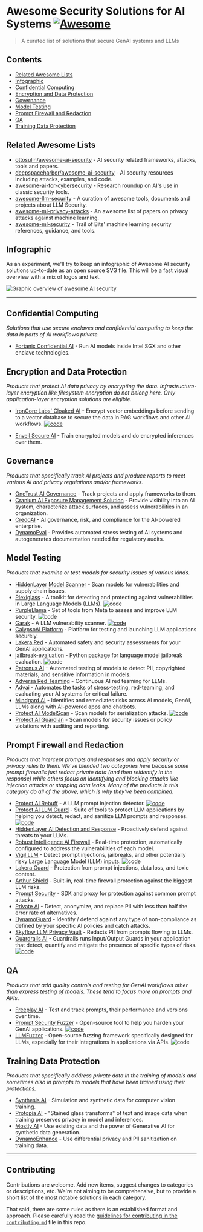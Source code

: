 # Awesome Security Solutions for AI Systems [![Awesome](https://awesome.re/badge.svg)](https://awesome.re)

> A curated list of solutions that secure GenAI systems and LLMs


## Contents

- [Related Awesome Lists](#related-awesome-lists)
- [Infographic](#infographic)
- [Confidential Computing](#confidential-computing)
- [Encryption and Data Protection](#encryption-and-data-protection)
- [Governance](#governance)
- [Model Testing](#model-testing)
- [Prompt Firewall and Redaction](#prompt-firewall-and-redaction)
- [QA](#qa)
- [Training Data Protection](#training-data-protection)

## Related Awesome Lists

- [ottosulin/awesome-ai-security](https://github.com/ottosulin/awesome-ai-security) - AI security related frameworks, attacks, tools and papers.
- [deepspaceharbor/awesome-ai-security](https://github.com/DeepSpaceHarbor/Awesome-AI-Security) - AI security resources including attacks, examples, and code.
- [awesome-ai-for-cybersecurity](https://github.com/Billy1900/Awesome-AI-for-cybersecurity) - Research roundup on AI's use in classic security tools.
- [awesome-llm-security](https://github.com/corca-ai/awesome-llm-security) - A curation of awesome tools, documents and projects about LLM Security.
- [awesome-ml-privacy-attacks](https://github.com/stratosphereips/awesome-ml-privacy-attacks) - An awesome list of papers on privacy attacks against machine learning.
- [awesome-ml-security](https://github.com/trailofbits/awesome-ml-security) - Trail of Bits' machine learning security references, guidance, and tools.

## Infographic

As an experiment, we'll try to keep an infographic of Awesome AI security solutions up-to-date as an open source SVG file. This will be a fast visual overview with a mix of logos and text.

![_Graphic overview of awesome AI security_](awesome-ai-security-infographic.svg)

---

## Confidential Computing

_Solutions that use secure enclaves and confidential computing to keep the data in parts of AI workflows private._

- [Fortanix Confidential AI](https://www.fortanix.com/platform/confidential-ai) - Run AI models inside Intel SGX and other enclave technologies.

## Encryption and Data Protection

_Products that protect AI data privacy by encrypting the data. Infrastructure-layer encryption like filesystem encryption do not belong here. Only application-layer encryption solutions are eligible._

- [IronCore Labs' Cloaked AI](https://ironcorelabs.com/products/cloaked-ai/) - Encrypt vector embeddings before sending to a vector database to secure the data in RAG workflows and other AI workflows. [![code](https://img.shields.io/github/license/ironcorelabs/ironcore-alloy)](https://github.com/ironcorelabs/ironcore-alloy/)

- [Enveil Secure AI](https://www.enveil.com/secure-ai/) - Train encrypted models and do encrypted inferences over them.

## Governance

_Products that specifically track AI projects and produce reports to meet various AI and privacy regulations and/or frameworks._

- [OneTrust AI Governance](https://www.onetrust.com/products/ai-governance/) - Track projects and apply frameworks to them.
- [Cranium AI Exposure Management Solution](https://www.cranium.ai) - Provide visibility into an AI system, characterize attack surfaces, and assess vulnerabilities in an organization.
- [CredoAI](https://www.credo.ai) - AI governance, risk, and compliance for the AI-powered enterprise.
- [DynamoEval](https://dynamo.ai/platform/dynamoeval) - Provides automated stress testing of AI systems and autogenerates documentation needed for regulatory audits.

## Model Testing

_Products that examine or test models for security issues of various kinds._

- [HiddenLayer Model Scanner](https://hiddenlayer.com/model-scanner/) - Scan models for vulnerabilities and supply chain issues.
- [Plexiglass](https://github.com/kortex-labs/plexiglass) - A toolkit for detecting and protecting against vulnerabilities in Large Language Models (LLMs). ![code](https://img.shields.io/github/license/kortex-labs/plexiglass)
- [PurpleLlama](https://github.com/facebookresearch/PurpleLlama) - Set of tools from Meta to assess and improve LLM security. ![code](https://img.shields.io/github/license/facebookresearch/PurpleLlama)
- [Garak](https://garak.ai/) - A LLM vulnerability scanner. [![code](https://img.shields.io/github/license/leondz/garak)](https://github.com/leondz/garak/)
- [CalypsoAI Platform](https://calypsoai.com/platform/) - Platform for testing and launching LLM applications securely.
- [Lakera Red](https://www.lakera.ai/ai-red-teaming) - Automated safety and security assessments for your GenAI applications.
- [jailbreak-evaluation](https://github.com/controllability/jailbreak-evaluation) - Python package for language model jailbreak evaluation. ![code](https://img.shields.io/github/license/controllability/jailbreak-evaluation)
- [Patronus AI](https://www.patronus.ai) - Automated testing of models to detect PII, copyrighted materials, and sensitive information in models.
- [Adversa Red Teaming](https://adversa.ai/ai-red-teaming-llm/) - Continuous AI red teaming for LLMs.
- [Advai](https://www.advai.co.uk) - Automates the tasks of stress-testing, red-teaming, and evaluating your AI systems for critical failure.
- [Mindgard AI](https://mindgard.ai) - Identifies and remediates risks across AI models, GenAI, LLMs along with AI-powered apps and chatbots.
- [Protect AI ModelScan](https://protectai.com/modelscan) - Scan models for serialization attacks. [![code](https://img.shields.io/github/license/protectai/modelscan)](https://github.com/protectai/modelscan)
- [Protect AI Guardian](https://protectai.com/guardian) - Scan models for security issues or policy violations with auditing and reporting.

## Prompt Firewall and Redaction

_Products that intercept prompts and responses and apply security or privacy rules to them. We've blended two categories here because some prompt firewalls just redact private data (and then reidentify in the response) while others focus on identifying and blocking attacks like injection attacks or stopping data leaks. Many of the products in this category do all of the above, which is why they've been combined._

- [Protect AI Rebuff](https://playground.rebuff.ai) - A LLM prompt injection detector. [![code](https://img.shields.io/github/license/protectai/rebuff)](https://github.com/protectai/rebuff/)
- [Protect AI LLM Guard](https://protectai.com/llm-guard) - Suite of tools to protect LLM applications by helping you detect, redact, and sanitize LLM prompts and responses. [![code](https://img.shields.io/github/license/protectai/llm-guard)](https://github.com/protectai/llm-guard/)
- [HiddenLayer AI Detection and Response](https://hiddenlayer.com/aidr/) - Proactively defend against threats to your LLMs.
- [Robust Intelligence AI Firewall](https://www.robustintelligence.com/platform/ai-firewall-guardrails) - Real-time protection, automatically configured to address the vulnerabilities of each model.
- [Vigil LLM](https://github.com/deadbits/vigil-llm) - Detect prompt injections, jailbreaks, and other potentially risky Large Language Model (LLM) inputs. ![code](https://img.shields.io/github/license/deadbits/vigil-llm)
- [Lakera Guard](https://www.lakera.ai/lakera-guard) - Protection from prompt injections, data loss, and toxic content.
- [Arthur Shield](https://www.arthur.ai/product/shield) - Built-in, real-time firewall protection against the biggest LLM risks.
- [Prompt Security](https://www.prompt.security) - SDK and proxy for protection against common prompt attacks.
- [Private AI](https://www.private-ai.com) - Detect, anonymize, and replace PII with less than half the error rate of alternatives.
- [DynamoGuard](https://dynamo.ai/platform/dynamoguard) - Identify / defend against any type of non-compliance as defined by your specific AI policies and catch attacks.
- [Skyflow LLM Privacy Vault](https://www.skyflow.com/product/llm-privacy-vault) - Redacts PII from prompts flowing to LLMs.
- [Guardrails AI](https://www.guardrailsai.com) - Guardrails runs Input/Output Guards in your application that detect, quantify and mitigate the presence of specific types of risks. [![code](https://img.shields.io/github/license/guardrails-ai/guardrails)](https://github.com/guardrails-ai/guardrails/)

## QA

_Products that add quality controls and testing for GenAI workflows other than express testing of models. These tend to focus more on prompts and APIs._

- [Freeplay AI](https://freeplay.ai) - Test and track prompts, their performance and versions over time.
- [Prompt Security Fuzzer](https://www.prompt.security/fuzzer) - Open-source tool to help you harden your GenAI applications. [![code](https://img.shields.io/github/license/prompt-security/ps-fuzz)](https://github.com/prompt-security/ps-fuzz/)
- [LLMFuzzer](https://github.com/mnns/LLMFuzzer) - Open-source fuzzing framework specifically designed for LLMs, especially for their integrations in applications via APIs. ![code](https://img.shields.io/github/license/mnns/LLMFuzzer)

## Training Data Protection

_Products that specifically address private data in the training of models and sometimes also in prompts to models that have been trained using their protections._

- [Synthesis AI](https://synthesis.ai) - Simulation and synthetic data for computer vision training.
- [Protopia AI](https://protopia.ai) - "Stained glass transforms" of text and image data when training preserves privacy in model and inferences.
- [Mostly AI](https://mostly.ai) - Use existing data and the power of Generative AI for synthetic data generation.
- [DynamoEnhance](https://dynamo.ai/platform/dynamoenhance) - Use differential privacy and PII sanitization on training data.

---

## Contributing

Contributions are welcome.  Add new items, suggest changes to categories or descriptions, etc. We're not aiming to be comprehensive, but to provide a short list of the most notable solutions in each category.

That said, there are some rules as there is an established format and approach. Please carefully read the [guidelines for contributing in the `contributing.md`](contributing.md) file in this repo.


